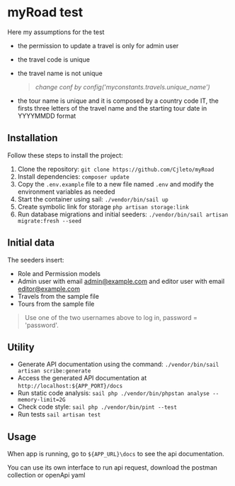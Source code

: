 

# myRoad test

Here my assumptions for the test

- the permission to update a travel is only for admin user

- the travel code is unique
- the travel name is not unique
    > *change conf by config('myconstants.travels.unique_name')*

- the tour name is unique and it is composed by a country code IT, the firsts three letters of the travel name and the starting tour date in YYYYMMDD format

## Installation

Follow these steps to install the project:

1. Clone the repository: `git clone https://github.com/Cjleto/myRoad`
2. Install dependencies: `composer update`
3. Copy the `.env.example` file to a new file named `.env` and modify the environment variables as needed
4. Start the container using sail: `./vendor/bin/sail up`
5. Create symbolic link for storage `php artisan storage:link`
6. Run database migrations and initial seeders: `./vendor/bin/sail artisan migrate:fresh --seed`

## Initial data
The seeders insert:

- Role and Permission models
- Admin user with email admin@example.com and editor user with email editor@example.com
- Travels from the sample file
- Tours from the sample file

> Use one of the two usernames above to log in, password = 'password'.

## Utility

- Generate API documentation using the command: `./vendor/bin/sail artisan scribe:generate`
- Access the generated API documentation at `http://localhost:${APP_PORT}/docs`
- Run static code analysis: `sail php ./vendor/bin/phpstan analyse --memory-limit=2G`
- Check code style: `sail php ./vendor/bin/pint --test`
- Run tests `sail artisan test`

## Usage

When app is running, go to `${APP_URL}\docs` to see the api documentation.

You can use its own interface to run api request, download the postman collection or openApi yaml

